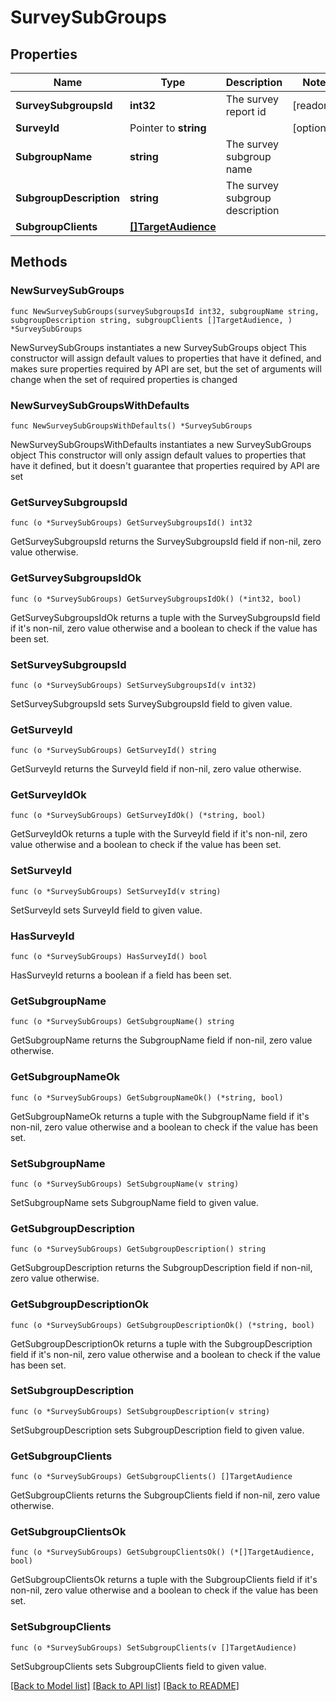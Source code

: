 # SurveySubGroups

## Properties

Name | Type | Description | Notes
------------ | ------------- | ------------- | -------------
**SurveySubgroupsId** | **int32** | The survey report id | [readonly] 
**SurveyId** | Pointer to **string** |  | [optional] 
**SubgroupName** | **string** | The survey subgroup name | 
**SubgroupDescription** | **string** | The survey subgroup description | 
**SubgroupClients** | [**[]TargetAudience**](TargetAudience.md) |  | 

## Methods

### NewSurveySubGroups

`func NewSurveySubGroups(surveySubgroupsId int32, subgroupName string, subgroupDescription string, subgroupClients []TargetAudience, ) *SurveySubGroups`

NewSurveySubGroups instantiates a new SurveySubGroups object
This constructor will assign default values to properties that have it defined,
and makes sure properties required by API are set, but the set of arguments
will change when the set of required properties is changed

### NewSurveySubGroupsWithDefaults

`func NewSurveySubGroupsWithDefaults() *SurveySubGroups`

NewSurveySubGroupsWithDefaults instantiates a new SurveySubGroups object
This constructor will only assign default values to properties that have it defined,
but it doesn't guarantee that properties required by API are set

### GetSurveySubgroupsId

`func (o *SurveySubGroups) GetSurveySubgroupsId() int32`

GetSurveySubgroupsId returns the SurveySubgroupsId field if non-nil, zero value otherwise.

### GetSurveySubgroupsIdOk

`func (o *SurveySubGroups) GetSurveySubgroupsIdOk() (*int32, bool)`

GetSurveySubgroupsIdOk returns a tuple with the SurveySubgroupsId field if it's non-nil, zero value otherwise
and a boolean to check if the value has been set.

### SetSurveySubgroupsId

`func (o *SurveySubGroups) SetSurveySubgroupsId(v int32)`

SetSurveySubgroupsId sets SurveySubgroupsId field to given value.


### GetSurveyId

`func (o *SurveySubGroups) GetSurveyId() string`

GetSurveyId returns the SurveyId field if non-nil, zero value otherwise.

### GetSurveyIdOk

`func (o *SurveySubGroups) GetSurveyIdOk() (*string, bool)`

GetSurveyIdOk returns a tuple with the SurveyId field if it's non-nil, zero value otherwise
and a boolean to check if the value has been set.

### SetSurveyId

`func (o *SurveySubGroups) SetSurveyId(v string)`

SetSurveyId sets SurveyId field to given value.

### HasSurveyId

`func (o *SurveySubGroups) HasSurveyId() bool`

HasSurveyId returns a boolean if a field has been set.

### GetSubgroupName

`func (o *SurveySubGroups) GetSubgroupName() string`

GetSubgroupName returns the SubgroupName field if non-nil, zero value otherwise.

### GetSubgroupNameOk

`func (o *SurveySubGroups) GetSubgroupNameOk() (*string, bool)`

GetSubgroupNameOk returns a tuple with the SubgroupName field if it's non-nil, zero value otherwise
and a boolean to check if the value has been set.

### SetSubgroupName

`func (o *SurveySubGroups) SetSubgroupName(v string)`

SetSubgroupName sets SubgroupName field to given value.


### GetSubgroupDescription

`func (o *SurveySubGroups) GetSubgroupDescription() string`

GetSubgroupDescription returns the SubgroupDescription field if non-nil, zero value otherwise.

### GetSubgroupDescriptionOk

`func (o *SurveySubGroups) GetSubgroupDescriptionOk() (*string, bool)`

GetSubgroupDescriptionOk returns a tuple with the SubgroupDescription field if it's non-nil, zero value otherwise
and a boolean to check if the value has been set.

### SetSubgroupDescription

`func (o *SurveySubGroups) SetSubgroupDescription(v string)`

SetSubgroupDescription sets SubgroupDescription field to given value.


### GetSubgroupClients

`func (o *SurveySubGroups) GetSubgroupClients() []TargetAudience`

GetSubgroupClients returns the SubgroupClients field if non-nil, zero value otherwise.

### GetSubgroupClientsOk

`func (o *SurveySubGroups) GetSubgroupClientsOk() (*[]TargetAudience, bool)`

GetSubgroupClientsOk returns a tuple with the SubgroupClients field if it's non-nil, zero value otherwise
and a boolean to check if the value has been set.

### SetSubgroupClients

`func (o *SurveySubGroups) SetSubgroupClients(v []TargetAudience)`

SetSubgroupClients sets SubgroupClients field to given value.



[[Back to Model list]](../README.md#documentation-for-models) [[Back to API list]](../README.md#documentation-for-api-endpoints) [[Back to README]](../README.md)


